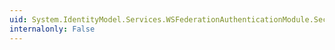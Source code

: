 ```yaml
---
uid: System.IdentityModel.Services.WSFederationAuthenticationModule.SecurityTokenValidated
internalonly: False
---
```

